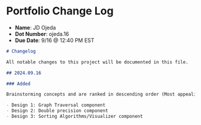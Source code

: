 # Portfolio Change Log

- **Name**: JD Ojeda
- **Dot Number**: ojeda.16
- **Due Date**: 9/16 @ 12:40 PM EST

```markdown
# Changelog

All notable changes to this project will be documented in this file.

## 2024.09.16

### Added

Brainstorming concepts and are ranked in descending order (Most appealing to me - top):

- Design 1: Graph Traversal component
- Design 2: Double precision component
- Design 3: Sorting Algorithms/Visualizer component
```
